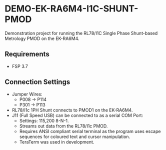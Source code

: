 # DEMO-EK-RA6M4-I1C-SHUNT-PMOD
Demonstration project for running the RL78/I1C Single Phase Shunt-based Metrology PMOD on the EK-RA6M4.

## Requirements
- FSP 3.7

## Connection Settings
- Jumper Wires:
  - P008 &rarr; P114
  - P301 &rarr; P113
- RL78/I1c 1PH Shunt connects to PMOD1 on the EK-RA6M4.
- J11 (Full Speed USB) can be connected to as a serial COM Port:
  - Settings: 115,200 8-N-1.
  - Streams out data from the RL78/I1c PMOD.
  - Requires ANSI compliant serial terminal as the program uses escape sequences for coloured text and cursor manipulation.
  - TeraTerm was used in development.
